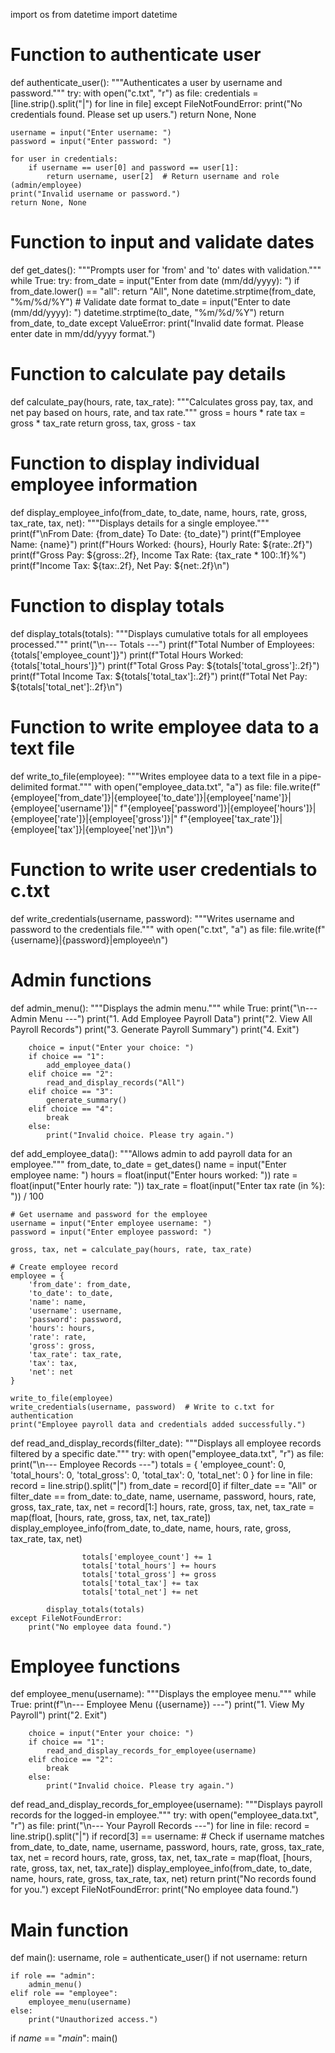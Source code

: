 import os
from datetime import datetime

# Function to authenticate user
def authenticate_user():
    """Authenticates a user by username and password."""
    try:
        with open("c.txt", "r") as file:
            credentials = [line.strip().split("|") for line in file]
    except FileNotFoundError:
        print("No credentials found. Please set up users.")
        return None, None

    username = input("Enter username: ")
    password = input("Enter password: ")

    for user in credentials:
        if username == user[0] and password == user[1]:
            return username, user[2]  # Return username and role (admin/employee)
    print("Invalid username or password.")
    return None, None


# Function to input and validate dates
def get_dates():
    """Prompts user for 'from' and 'to' dates with validation."""
    while True:
        try:
            from_date = input("Enter from date (mm/dd/yyyy): ")
            if from_date.lower() == "all":
                return "All", None
            datetime.strptime(from_date, "%m/%d/%Y")  # Validate date format
            to_date = input("Enter to date (mm/dd/yyyy): ")
            datetime.strptime(to_date, "%m/%d/%Y")
            return from_date, to_date
        except ValueError:
            print("Invalid date format. Please enter date in mm/dd/yyyy format.")


# Function to calculate pay details
def calculate_pay(hours, rate, tax_rate):
    """Calculates gross pay, tax, and net pay based on hours, rate, and tax rate."""
    gross = hours * rate
    tax = gross * tax_rate
    return gross, tax, gross - tax


# Function to display individual employee information
def display_employee_info(from_date, to_date, name, hours, rate, gross, tax_rate, tax, net):
    """Displays details for a single employee."""
    print(f"\nFrom Date: {from_date} To Date: {to_date}")
    print(f"Employee Name: {name}")
    print(f"Hours Worked: {hours}, Hourly Rate: ${rate:.2f}")
    print(f"Gross Pay: ${gross:.2f}, Income Tax Rate: {tax_rate * 100:.1f}%")
    print(f"Income Tax: ${tax:.2f}, Net Pay: ${net:.2f}\n")


# Function to display totals
def display_totals(totals):
    """Displays cumulative totals for all employees processed."""
    print("\n--- Totals ---")
    print(f"Total Number of Employees: {totals['employee_count']}")
    print(f"Total Hours Worked: {totals['total_hours']}")
    print(f"Total Gross Pay: ${totals['total_gross']:.2f}")
    print(f"Total Income Tax: ${totals['total_tax']:.2f}")
    print(f"Total Net Pay: ${totals['total_net']:.2f}\n")


# Function to write employee data to a text file
def write_to_file(employee):
    """Writes employee data to a text file in a pipe-delimited format."""
    with open("employee_data.txt", "a") as file:
        file.write(f"{employee['from_date']}|{employee['to_date']}|{employee['name']}|{employee['username']}|"
                   f"{employee['password']}|{employee['hours']}|{employee['rate']}|{employee['gross']}|"
                   f"{employee['tax_rate']}|{employee['tax']}|{employee['net']}\n")


# Function to write user credentials to c.txt
def write_credentials(username, password):
    """Writes username and password to the credentials file."""
    with open("c.txt", "a") as file:
        file.write(f"{username}|{password}|employee\n")


# Admin functions
def admin_menu():
    """Displays the admin menu."""
    while True:
        print("\n--- Admin Menu ---")
        print("1. Add Employee Payroll Data")
        print("2. View All Payroll Records")
        print("3. Generate Payroll Summary")
        print("4. Exit")

        choice = input("Enter your choice: ")
        if choice == "1":
            add_employee_data()
        elif choice == "2":
            read_and_display_records("All")
        elif choice == "3":
            generate_summary()
        elif choice == "4":
            break
        else:
            print("Invalid choice. Please try again.")


def add_employee_data():
    """Allows admin to add payroll data for an employee."""
    from_date, to_date = get_dates()
    name = input("Enter employee name: ")
    hours = float(input("Enter hours worked: "))
    rate = float(input("Enter hourly rate: "))
    tax_rate = float(input("Enter tax rate (in %): ")) / 100

    # Get username and password for the employee
    username = input("Enter employee username: ")
    password = input("Enter employee password: ")

    gross, tax, net = calculate_pay(hours, rate, tax_rate)

    # Create employee record
    employee = {
        'from_date': from_date,
        'to_date': to_date,
        'name': name,
        'username': username,
        'password': password,
        'hours': hours,
        'rate': rate,
        'gross': gross,
        'tax_rate': tax_rate,
        'tax': tax,
        'net': net
    }

    write_to_file(employee)
    write_credentials(username, password)  # Write to c.txt for authentication
    print("Employee payroll data and credentials added successfully.")


def read_and_display_records(filter_date):
    """Displays all employee records filtered by a specific date."""
    try:
        with open("employee_data.txt", "r") as file:
            print("\n--- Employee Records ---")
            totals = {
                'employee_count': 0,
                'total_hours': 0,
                'total_gross': 0,
                'total_tax': 0,
                'total_net': 0
            }
            for line in file:
                record = line.strip().split("|")
                from_date = record[0]
                if filter_date == "All" or filter_date == from_date:
                    to_date, name, username, password, hours, rate, gross, tax_rate, tax, net = record[1:]
                    hours, rate, gross, tax, net, tax_rate = map(float, [hours, rate, gross, tax, net, tax_rate])
                    display_employee_info(from_date, to_date, name, hours, rate, gross, tax_rate, tax, net)

                    totals['employee_count'] += 1
                    totals['total_hours'] += hours
                    totals['total_gross'] += gross
                    totals['total_tax'] += tax
                    totals['total_net'] += net

            display_totals(totals)
    except FileNotFoundError:
        print("No employee data found.")


# Employee functions
def employee_menu(username):
    """Displays the employee menu."""
    while True:
        print(f"\n--- Employee Menu ({username}) ---")
        print("1. View My Payroll")
        print("2. Exit")

        choice = input("Enter your choice: ")
        if choice == "1":
            read_and_display_records_for_employee(username)
        elif choice == "2":
            break
        else:
            print("Invalid choice. Please try again.")


def read_and_display_records_for_employee(username):
    """Displays payroll records for the logged-in employee."""
    try:
        with open("employee_data.txt", "r") as file:
            print("\n--- Your Payroll Records ---")
            for line in file:
                record = line.strip().split("|")
                if record[3] == username:  # Check if username matches
                    from_date, to_date, name, username, password, hours, rate, gross, tax_rate, tax, net = record
                    hours, rate, gross, tax, net, tax_rate = map(float, [hours, rate, gross, tax, net, tax_rate])
                    display_employee_info(from_date, to_date, name, hours, rate, gross, tax_rate, tax, net)
                    return
            print("No records found for you.")
    except FileNotFoundError:
        print("No employee data found.")


# Main function
def main():
    username, role = authenticate_user()
    if not username:
        return

    if role == "admin":
        admin_menu()
    elif role == "employee":
        employee_menu(username)
    else:
        print("Unauthorized access.")


if _name_ == "_main_":
    main()
